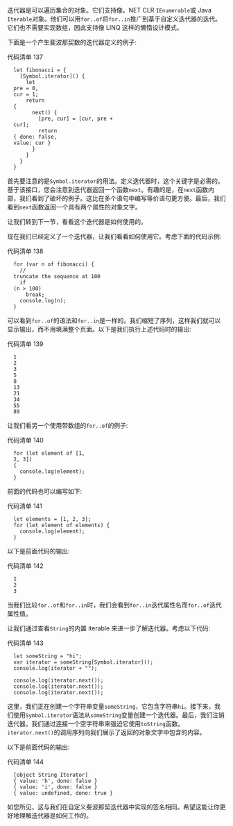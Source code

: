 迭代器是可以遍历集合的对象。它们支持像。NET CLR `IEnumerable`或 Java `Iterable`对象。他们可以用`for..of`将`for..in`推广到基于自定义迭代器的迭代。它们也不需要实现数组，因此支持像 LINQ 这样的懒惰设计模式。

下面是一个产生斐波那契数的迭代器定义的例子:

代码清单 137

```
  let fibonacci = {
    [Symbol.iterator]() {
      let
  pre = 0,
  cur = 1;
      return
  {
        next() {
          [pre, cur] = [cur, pre +
  cur];
          return
  { done: false,
  value: cur }
        }
      }
    }
  }

```

首先要注意的是`Symbol.iterator`的用法。定义迭代器时，这个关键字是必需的。基于该接口，您会注意到迭代器返回一个函数`next`。有趣的是，在`next`函数内部，我们看到了破坏的例子。这比在多个语句中编写等价语句更方便。最后，我们看到`next`函数返回一个具有两个属性的对象文字。

让我们转到下一节，看看这个迭代器是如何使用的。

现在我们已经定义了一个迭代器，让我们看看如何使用它。考虑下面的代码示例:

代码清单 138

```
  for (var n of fibonacci) {
    //
  truncate the sequence at 100
    if
  (n > 100)
      break;
    console.log(n);
  }

```

可以看到`for..of`的语法和`for..in`是一样的。我们缩短了序列，这样我们就可以显示输出，而不用填满整个页面。以下是我们执行上述代码时的输出:

代码清单 139

```
  1
  2
  3
  5
  8
  13
  21
  34
  55
  89

```

让我们看另一个使用带数组的`for..of`的例子:

代码清单 140

```
  for (let element of [1,
  2, 3])
  {
    console.log(element);
  }

```

前面的代码也可以编写如下:

代码清单 141

```
  let elements = [1, 2, 3];
  for (let element of elements) {
    console.log(element);
  }

```

以下是前面代码的输出:

代码清单 142

```
  1
  2
  3

```

当我们比较`for..of`和`for..in`时，我们会看到`for..in`迭代属性名而`for..of`迭代属性值。

让我们通过查看`String`的内置 iterable 来进一步了解迭代器。考虑以下代码:

代码清单 143

```
  let someString = "hi";
  var iterator = someString[Symbol.iterator]();
  console.log(iterator + "");

  console.log(iterator.next());
  console.log(iterator.next());
  console.log(iterator.next());

```

这里，我们正在创建一个字符串变量`someString`，它包含字符串`hi`。接下来，我们使用`Symbol.iterator`语法从`someString`变量创建一个迭代器。最后，我们注销迭代器。我们通过连接一个空字符串来强迫它使用`toString`函数。`iterator.next()`的调用序列向我们展示了返回的对象文字中包含的内容。

以下是前面代码的输出:

代码清单 144

```
  [object String Iterator]
  { value: 'h', done: false }
  { value: 'i', done: false }
  { value: undefined, done: true }

```

如您所见，这与我们在自定义斐波那契迭代器中实现的签名相同。希望这能让你更好地理解迭代器是如何工作的。
